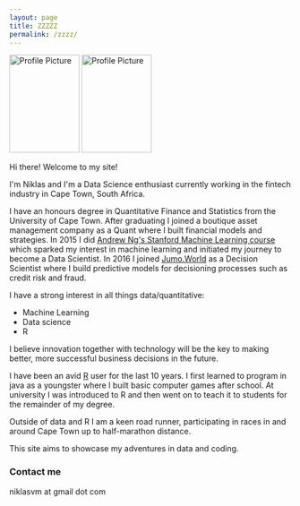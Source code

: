 ```yaml
---
layout: page
title: ZZZZZ
permalink: /zzzz/
---
```


<img src="{{ site.baseurl }}/assets/profile_pic.jpg" title="Profile Picture" class="profile" style="width:125px;height:175px;">

<img src="{{ site.baseurl }}/assets/profile_pic.jpg" title="Profile Picture" class="profile" style="width:125px;height:175px;">

Hi there! Welcome to my site!

I'm Niklas and I'm a Data Science enthusiast currently working in the fintech industry in Cape Town, South Africa.

I have an honours degree in Quantitative Finance and Statistics from the University of Cape Town. After graduating I joined a boutique asset management company as a Quant where I built financial models and strategies. In 2015 I did [Andrew Ng's Stanford Machine Learning course](https://www.coursera.org/learn/machine-learning) which sparked my interest in machine learning and initiated my journey to become a Data Scientist. In 2016 I joined [Jumo.World](http://jumo.world) as a Decision Scientist where I build predictive models for decisioning processes such as credit risk and fraud.

I have a strong interest in all things data/quantitative:
  - Machine Learning
  - Data science
  - R
  
I believe innovation together with technology will be the key to making better, more successful business decisions in the future.

I have been an avid [R](https://cran.r-project.org/) user for the last 10 years. I first learned to program in java as a youngster where I built basic computer games after school. At university I was introduced to R and then went on to teach it to students for the remainder of my degree.

Outside of data and R I am a keen road runner, participating in races in and around Cape Town up to half-marathon distance.

This site aims to showcase my adventures in data and coding.

### Contact me

niklasvm at gmail dot com
